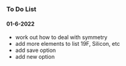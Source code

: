 ### To Do List

#### 01-6-2022

 - work out how to deal with symmetry
 - add more elements to list 19F, Silicon, etc
 - add save option
 - add new option
    
